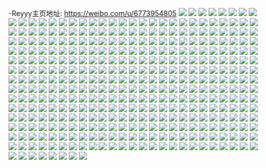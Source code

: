 -Reyyy主页地址: https://weibo.com/u/6773954805 
![](https://wx4.sinaimg.cn/mw2000/007oqP5zgy1h94kawoa1qj30u015w178.jpg) 
![](https://wx4.sinaimg.cn/mw2000/007oqP5zgy1h94katr92gj30u013wduv.jpg) 
![](https://wx4.sinaimg.cn/mw2000/007oqP5zgy1h94kavnnwvj30u015x4d7.jpg) 
![](https://wx4.sinaimg.cn/mw2000/007oqP5zgy1h94kaumpo0j30u0140do7.jpg) 
![](https://wx4.sinaimg.cn/mw2000/007oqP5zgy1h94kax9f60j30u0140gsw.jpg) 
![](https://wx4.sinaimg.cn/mw2000/007oqP5zgy1h94kaso70lj30u015bk27.jpg) 
![](https://wx4.sinaimg.cn/mw2000/007oqP5zgy1h94kaxv3v4j30u0140dop.jpg) 
![](https://wx4.sinaimg.cn/mw2000/007oqP5zgy1h94kayfihcj30u0140qd8.jpg) 
![](https://wx4.sinaimg.cn/mw2000/007oqP5zgy1h94kar5v8tj30u0140k0d.jpg) 
![](https://wx4.sinaimg.cn/mw2000/007oqP5zgy1h7grrlc9t6j30qz1c6x64.jpg) 
![](https://wx4.sinaimg.cn/mw2000/007oqP5zgy1h7grrnesmij30r31c47dh.jpg) 
![](https://wx4.sinaimg.cn/mw2000/007oqP5zgy1h7grrmq7bpj30qs1cbnn7.jpg) 
![](https://wx4.sinaimg.cn/mw2000/007oqP5zgy1h7grroeiytj30j50ybwtk.jpg) 
![](https://wx4.sinaimg.cn/mw2000/007oqP5zgy1h7grrjhr1uj30r71cc1kx.jpg) 
![](https://wx4.sinaimg.cn/mw2000/007oqP5zgy1h7grueuwj1j30r81c3wmw.jpg) 
![](https://wx4.sinaimg.cn/mw2000/007oqP5zgy1h6zgcooslcj31401hc1jp.jpg) 
![](https://wx4.sinaimg.cn/mw2000/007oqP5zly1h5q89v0pjlj30n00utnbt.jpg) 
![](https://wx4.sinaimg.cn/mw2000/007oqP5zly1h5q89sdyh5j31o0280hdv.jpg) 
![](https://wx4.sinaimg.cn/mw2000/007oqP5zly1h5g3qma55pj31sc2dshdt.jpg) 
![](https://wx4.sinaimg.cn/mw2000/007oqP5zly1h5g3qcxosrj31sc2dsx6p.jpg) 
![](https://wx4.sinaimg.cn/mw2000/007oqP5zly1h5g3qirvn1j31sc2dsx6p.jpg) 
![](https://wx4.sinaimg.cn/mw2000/007oqP5zly1h5g3q8ng0nj31sc2dsx6p.jpg) 
![](https://wx4.sinaimg.cn/mw2000/007oqP5zly1h5cl7uq4rnj32a735inpg.jpg) 
![](https://wx4.sinaimg.cn/mw2000/007oqP5zly1h5cgigouyyj31to2m07wi.jpg) 
![](https://wx4.sinaimg.cn/mw2000/007oqP5zly1h5cl7mb1vbj329u359e81.jpg) 
![](https://wx4.sinaimg.cn/mw2000/007oqP5zly1h5cl818cmyj32ai340kjn.jpg) 
![](https://wx4.sinaimg.cn/mw2000/007oqP5zly1h5cl8eqbgdj32bz340hdw.jpg) 
![](https://wx4.sinaimg.cn/mw2000/007oqP5zly1h5cl8grstbj32ae33zhdu.jpg) 
![](https://wx4.sinaimg.cn/mw2000/007oqP5zly1h5b83jmw96j321n340b29.jpg) 
![](https://wx4.sinaimg.cn/mw2000/007oqP5zly1h5b83llbdsj32c0340kjl.jpg) 
![](https://wx4.sinaimg.cn/mw2000/007oqP5zly1h5a5a4qqrzj31ox29pnpd.jpg) 
![](https://wx4.sinaimg.cn/mw2000/007oqP5zly1h5a5a2o1b9j31rt2d7e81.jpg) 
![](https://wx4.sinaimg.cn/mw2000/007oqP5zly1h5a5adwkkbj31r42c1u0x.jpg) 
![](https://wx4.sinaimg.cn/mw2000/007oqP5zly1h5a5a7qkuyj31t22dsu0x.jpg) 
![](https://wx4.sinaimg.cn/mw2000/007oqP5zly1h54gilry22j31o0280qv6.jpg) 
![](https://wx4.sinaimg.cn/mw2000/007oqP5zly1h54gj4skalj31sc2dse82.jpg) 
![](https://wx4.sinaimg.cn/mw2000/007oqP5zly1h54gizbtt5j30n011d0xf.jpg) 
![](https://wx4.sinaimg.cn/mw2000/007oqP5zly1h54gjded5yj30n01ds0zq.jpg) 
![](https://wx4.sinaimg.cn/mw2000/007oqP5zly1h54gjcpmrwj31sc2dse84.jpg) 
![](https://wx4.sinaimg.cn/mw2000/007oqP5zly1h54gio99yaj30n01dsthh.jpg) 
![](https://wx4.sinaimg.cn/mw2000/007oqP5zly1h54gig80e0j31sc2dskjl.jpg) 
![](https://wx4.sinaimg.cn/mw2000/007oqP5zly1h54gjg23lyj31sc2dshdt.jpg) 
![](https://wx4.sinaimg.cn/mw2000/007oqP5zly1h54gjemkytj31sd2dse81.jpg) 
![](https://wx4.sinaimg.cn/mw2000/007oqP5zgy1h2n35q0qqrj31ta2ds7wh.jpg) 
![](https://wx4.sinaimg.cn/mw2000/007oqP5zgy1h2n35ubyizj31o0280kjm.jpg) 
![](https://wx4.sinaimg.cn/mw2000/007oqP5zgy1h2n35r61b1j31o02807wh.jpg) 
![](https://wx4.sinaimg.cn/mw2000/007oqP5zgy1h2n35nemvrj31o0280hdt.jpg) 
![](https://wx4.sinaimg.cn/mw2000/007oqP5zgy1h2n35wewf6j32c0340b29.jpg) 
![](https://wx4.sinaimg.cn/mw2000/007oqP5zgy1h2n35x4o71j31o02801kx.jpg) 
![](https://wx4.sinaimg.cn/mw2000/007oqP5zgy1h2n35ycu9sj31o0280npf.jpg) 
![](https://wx4.sinaimg.cn/mw2000/007oqP5zgy1h2n35vdy55j31r0340u0x.jpg) 
![](https://wx4.sinaimg.cn/mw2000/007oqP5zgy1h2n3602br1j31o0280hdo.jpg) 
![](https://wx4.sinaimg.cn/mw2000/007oqP5zgy1h2kddy1c8qj32c0340u0x.jpg) 
![](https://wx4.sinaimg.cn/mw2000/007oqP5zgy1h2kdd6245aj32c035l7wi.jpg) 
![](https://wx4.sinaimg.cn/mw2000/007oqP5zgy1h2kde3jr13j32c03401ky.jpg) 
![](https://wx4.sinaimg.cn/mw2000/007oqP5zgy1h2kddg04i2j328s340qv5.jpg) 
![](https://wx4.sinaimg.cn/mw2000/007oqP5zgy1h2kddc5ek4j32c0340kjm.jpg) 
![](https://wx4.sinaimg.cn/mw2000/007oqP5zgy1h2kddk3jstj329o35lu0x.jpg) 
![](https://wx4.sinaimg.cn/mw2000/007oqP5zgy1h22ifj2v7xj32c0340hdv.jpg) 
![](https://wx4.sinaimg.cn/mw2000/007oqP5zgy1h22ifgk751j32c036xb2b.jpg) 
![](https://wx4.sinaimg.cn/mw2000/007oqP5zgy1h22ifmqmfcj32c0359x6p.jpg) 
![](https://wx4.sinaimg.cn/mw2000/007oqP5zgy1h22ifljzzcj32c035te83.jpg) 
![](https://wx4.sinaimg.cn/mw2000/007oqP5zgy1h22ifqdzuaj32c037hb2b.jpg) 
![](https://wx4.sinaimg.cn/mw2000/007oqP5zgy1h22ifo0mx3j32c0340hdu.jpg) 
![](https://wx4.sinaimg.cn/mw2000/007oqP5zgy1h1hpnepq97j32bz3407wi.jpg) 
![](https://wx4.sinaimg.cn/mw2000/007oqP5zgy1h1hpnc5wjtj32c0340x6p.jpg) 
![](https://wx4.sinaimg.cn/mw2000/007oqP5zgy1h1hpns69r4j32c0340e82.jpg) 
![](https://wx4.sinaimg.cn/mw2000/007oqP5zgy1h1hpnh5prrj32c03404qq.jpg) 
![](https://wx4.sinaimg.cn/mw2000/007oqP5zgy1h1hpnv2sjvj32c0340e82.jpg) 
![](https://wx4.sinaimg.cn/mw2000/007oqP5zgy1h1hpnj2j8oj32c0340hdt.jpg) 
![](https://wx4.sinaimg.cn/mw2000/007oqP5zgy1h1hpnl29l6j32c0340b29.jpg) 
![](https://wx4.sinaimg.cn/mw2000/007oqP5zgy1h1hpnnq6unj32c03401ky.jpg) 
![](https://wx4.sinaimg.cn/mw2000/007oqP5zgy1h1hpnppxxkj32c0340x6p.jpg) 
![](https://wx4.sinaimg.cn/mw2000/007oqP5zgy1h17c9e82hej32c0340u0x.jpg) 
![](https://wx4.sinaimg.cn/mw2000/007oqP5zgy1h17c9ab8mdj32c0340u0y.jpg) 
![](https://wx4.sinaimg.cn/mw2000/007oqP5zgy1h17c9ezfhtj32c0340qv5.jpg) 
![](https://wx4.sinaimg.cn/mw2000/007oqP5zgy1h17c97xk02j32c0340u0y.jpg) 
![](https://wx4.sinaimg.cn/mw2000/007oqP5zgy1h17cbje41cj30mz0ul480.jpg) 
![](https://wx4.sinaimg.cn/mw2000/007oqP5zgy1h17cb4yxtsj32c0340u0y.jpg) 
![](https://wx4.sinaimg.cn/mw2000/007oqP5zgy1h17c9bhd9nj32c0340b2a.jpg) 
![](https://wx4.sinaimg.cn/mw2000/007oqP5zgy1h17c98ohrqj30n00uj7f3.jpg) 
![](https://wx4.sinaimg.cn/mw2000/007oqP5zgy1h17c9cztqtj32c0340u0y.jpg) 
![](https://wx4.sinaimg.cn/mw2000/007oqP5zgy1h12ammruqnj31sc2dskjm.jpg) 
![](https://wx4.sinaimg.cn/mw2000/007oqP5zgy1h104aytr3gj33402c0b2a.jpg) 
![](https://wx4.sinaimg.cn/mw2000/007oqP5zgy1h104b29c4qj32c0340qv5.jpg) 
![](https://wx4.sinaimg.cn/mw2000/007oqP5zgy1h104aq7zxoj32c0340x6p.jpg) 
![](https://wx4.sinaimg.cn/mw2000/007oqP5zgy1h104b398c3j30u0140gsu.jpg) 
![](https://wx4.sinaimg.cn/mw2000/007oqP5zgy1h104avswq2j32c0340hdu.jpg) 
![](https://wx4.sinaimg.cn/mw2000/007oqP5zgy1h104b0md0bj33402c01ky.jpg) 
![](https://wx4.sinaimg.cn/mw2000/007oqP5zgy1h104atnsqsj32c0340kjm.jpg) 
![](https://wx4.sinaimg.cn/mw2000/007oqP5zgy1h104axhj42j32de35sqv6.jpg) 
![](https://wx4.sinaimg.cn/mw2000/007oqP5zgy1h0z8uz0xsxj31900u044v.jpg) 
![](https://wx4.sinaimg.cn/mw2000/007oqP5zgy1h0z8uyec1yj31900u0jvu.jpg) 
![](https://wx4.sinaimg.cn/mw2000/007oqP5zgy1h0jnd6u79pj31sc2ds1ky.jpg) 
![](https://wx4.sinaimg.cn/mw2000/007oqP5zgy1h0jnf77nrpj31qv1w6kjl.jpg) 
![](https://wx4.sinaimg.cn/mw2000/007oqP5zgy1h0jnfocyoij31sc2ds1kx.jpg) 
![](https://wx4.sinaimg.cn/mw2000/007oqP5zgy1h0jnebzo1pj31sc2ds7wi.jpg) 
![](https://wx4.sinaimg.cn/mw2000/007oqP5zgy1h0jnc5eazuj31sc2ds4qq.jpg) 
![](https://wx4.sinaimg.cn/mw2000/007oqP5zgy1h0jnfhc5kij31sc2dsnpd.jpg) 
![](https://wx4.sinaimg.cn/mw2000/007oqP5zgy1h09obiuffij32c0340u0y.jpg) 
![](https://wx4.sinaimg.cn/mw2000/007oqP5zgy1h09oask5qvj32c0340hdu.jpg) 
![](https://wx4.sinaimg.cn/mw2000/007oqP5zgy1h09obr83s6j32c03404qr.jpg) 
![](https://wx4.sinaimg.cn/mw2000/007oqP5zgy1h09obdw13xj32c0340x6p.jpg) 
![](https://wx4.sinaimg.cn/mw2000/007oqP5zgy1h09obb571gj32c0340x6r.jpg) 
![](https://wx4.sinaimg.cn/mw2000/007oqP5zgy1h09od2yj0kj32c0340hdu.jpg) 
![](https://wx4.sinaimg.cn/mw2000/007oqP5zgy1h09oc964xmj31o02yox6p.jpg) 
![](https://wx4.sinaimg.cn/mw2000/007oqP5zgy1h09ob2j7f6j32c035xqv6.jpg) 
![](https://wx4.sinaimg.cn/mw2000/007oqP5zgy1h09ocxkw4vj31o02yo4qq.jpg) 
![](https://wx4.sinaimg.cn/mw2000/007oqP5zgy1h06f4clh7bj32c0340u0y.jpg) 
![](https://wx4.sinaimg.cn/mw2000/007oqP5zgy1h06f4h13jnj31o0280kjl.jpg) 
![](https://wx4.sinaimg.cn/mw2000/007oqP5zgy1h06f4jj81kj31o0280kjl.jpg) 
![](https://wx4.sinaimg.cn/mw2000/007oqP5zgy1h06f4e26mtj32c0340npe.jpg) 
![](https://wx4.sinaimg.cn/mw2000/007oqP5zgy1gzsg9ooseij32c03404qs.jpg) 
![](https://wx4.sinaimg.cn/mw2000/007oqP5zgy1gzsga91mrwj323y340kjn.jpg) 
![](https://wx4.sinaimg.cn/mw2000/007oqP5zgy1gzsg7vodkwj32ae34jqv7.jpg) 
![](https://wx4.sinaimg.cn/mw2000/007oqP5zgy1gzsgbp7d3mj32c0340u0y.jpg) 
![](https://wx4.sinaimg.cn/mw2000/007oqP5zgy1gzsgc9hx72j31o0280e81.jpg) 
![](https://wx4.sinaimg.cn/mw2000/007oqP5zgy1gzsi5zhn44j32c03404qt.jpg) 
![](https://wx4.sinaimg.cn/mw2000/007oqP5zgy1gzsg73yjq0j31ns27okjl.jpg) 
![](https://wx4.sinaimg.cn/mw2000/007oqP5zgy1gzsi8goe40j32c03407wl.jpg) 
![](https://wx4.sinaimg.cn/mw2000/007oqP5zgy1gzsi2d7jgwj32c0340e83.jpg) 
![](https://wx4.sinaimg.cn/mw2000/007oqP5zgy1gz1p9rk9x2j32c0341qv6.jpg) 
![](https://wx4.sinaimg.cn/mw2000/007oqP5zgy1gz1p9m9qbsj31t12gehdt.jpg) 
![](https://wx4.sinaimg.cn/mw2000/007oqP5zgy1gz1p9te2yzj32c0340hdu.jpg) 
![](https://wx4.sinaimg.cn/mw2000/007oqP5zgy1gz1p9q0qaej32c0340u0x.jpg) 
![](https://wx4.sinaimg.cn/mw2000/007oqP5zgy1gz1p9l2s80j32c0340npe.jpg) 
![](https://wx4.sinaimg.cn/mw2000/007oqP5zgy1gz1p9zzeyrj32c0340qv6.jpg) 
![](https://wx4.sinaimg.cn/mw2000/007oqP5zgy1gz1p9ohzwfj32c0340u0y.jpg) 
![](https://wx4.sinaimg.cn/mw2000/007oqP5zgy1gz1p9wbc8yj32c0340x6q.jpg) 
![](https://wx4.sinaimg.cn/mw2000/007oqP5zgy1gz1p9xzozmj31o02807wi.jpg) 
![](https://wx4.sinaimg.cn/mw2000/007oqP5zgy1gx8p1h6fkij32c0340npe.jpg) 
![](https://wx4.sinaimg.cn/mw2000/007oqP5zgy1gx8p19rlcvj33402c0hdu.jpg) 
![](https://wx4.sinaimg.cn/mw2000/007oqP5zgy1gx8p1jvg7rj32c03407wi.jpg) 
![](https://wx4.sinaimg.cn/mw2000/007oqP5zgy1gx8p16wnzgj30n01dsq9l.jpg) 
![](https://wx4.sinaimg.cn/mw2000/007oqP5zgy1gx8p167s3xj30mz0upgt4.jpg) 
![](https://wx4.sinaimg.cn/mw2000/007oqP5zgy1gx8p1dsni1j32c0340kjm.jpg) 
![](https://wx4.sinaimg.cn/mw2000/007oqP5zgy1gx8p1sbolnj30n01dsaqz.jpg) 
![](https://wx4.sinaimg.cn/mw2000/007oqP5zgy1gx8p1nd8ijj32c03407wj.jpg) 
![](https://wx4.sinaimg.cn/mw2000/007oqP5zgy1gx8p1otkkvj30n01ds48n.jpg) 
![](https://wx4.sinaimg.cn/mw2000/007oqP5zgy1gw43lkgzdbj32c0340u0z.jpg) 
![](https://wx4.sinaimg.cn/mw2000/007oqP5zgy1gw43lb62zrj32c01txx6q.jpg) 
![](https://wx4.sinaimg.cn/mw2000/007oqP5zgy1gw43lmoolqj32c0340e84.jpg) 
![](https://wx4.sinaimg.cn/mw2000/007oqP5zgy1gw43ldm2ywj32c0340b2c.jpg) 
![](https://wx4.sinaimg.cn/mw2000/007oqP5zgy1gw43lgclw1j32c03717wk.jpg) 
![](https://wx4.sinaimg.cn/mw2000/007oqP5zgy1gw43lidrr8j32c0340kjn.jpg) 
![](https://wx4.sinaimg.cn/mw2000/007oqP5zgy1gvzt34m3efj32c0340qv5.jpg) 
![](https://wx4.sinaimg.cn/mw2000/007oqP5zgy1gvzt2vnaznj31sc2dsu0y.jpg) 
![](https://wx4.sinaimg.cn/mw2000/007oqP5zgy1gvzt2q7iejj32801o0kjm.jpg) 
![](https://wx4.sinaimg.cn/mw2000/007oqP5zgy1gvzt2z0is3j32c034x1l0.jpg) 
![](https://wx4.sinaimg.cn/mw2000/007oqP5zgy1gvzt2t960tj31li27z4qq.jpg) 
![](https://wx4.sinaimg.cn/mw2000/007oqP5zgy1gvzt32reqbj32c03517wk.jpg) 
![](https://wx4.sinaimg.cn/mw2000/007oqP5zgy1gvzt36c4qlj31o0280x6p.jpg) 
![](https://wx4.sinaimg.cn/mw2000/007oqP5zgy1gvzt2rknk7j31xm2lxb2a.jpg) 
![](https://wx4.sinaimg.cn/mw2000/007oqP5zgy1gvzt33k0i7j30n01dsdp2.jpg) 
![](https://wx4.sinaimg.cn/mw2000/007oqP5zgy1gvxfjznur1j32c0340hdu.jpg) 
![](https://wx4.sinaimg.cn/mw2000/007oqP5zgy1gvxfjwoyqcj32c0340kjm.jpg) 
![](https://wx4.sinaimg.cn/mw2000/007oqP5zgy1gvxfk4u4z1j30n00ulafr.jpg) 
![](https://wx4.sinaimg.cn/mw2000/007oqP5zgy1gvxfjoaxoqj30u0140dlj.jpg) 
![](https://wx4.sinaimg.cn/mw2000/007oqP5zgy1gvxfjube54j30j00hcn0l.jpg) 
![](https://wx4.sinaimg.cn/mw2000/007oqP5zgy1gvxfjtx23uj30n01dsndn.jpg) 
![](https://wx4.sinaimg.cn/mw2000/007oqP5zgy1gvxfk3yse0j32c02xt4qr.jpg) 
![](https://wx4.sinaimg.cn/mw2000/007oqP5zgy1gvxfk5mwbyj30n00ur11e.jpg) 
![](https://wx4.sinaimg.cn/mw2000/007oqP5zgy1gvxfjq4sh0j33402c04qq.jpg) 
![](https://wx4.sinaimg.cn/mw2000/007oqP5zgy1gvsjqtjfzaj322o340qv5.jpg) 
![](https://wx4.sinaimg.cn/mw2000/007oqP5zgy1gvsjqqayhfj322o340e81.jpg) 
![](https://wx4.sinaimg.cn/mw2000/007oqP5zgy1gvsjqxqm65j334022px6p.jpg) 
![](https://wx4.sinaimg.cn/mw2000/007oqP5zgy1gvsjr02h0fj322n340hdt.jpg) 
![](https://wx4.sinaimg.cn/mw2000/007oqP5zgy1gvsjr5h3afj322n340qv5.jpg) 
![](https://wx4.sinaimg.cn/mw2000/007oqP5zgy1gvsjqvxyclj322o340npd.jpg) 
![](https://wx4.sinaimg.cn/mw2000/007oqP5zgy1gvsjr0zkdbj322n340b29.jpg) 
![](https://wx4.sinaimg.cn/mw2000/007oqP5zgy1gvsjqusmaxj322o340b29.jpg) 
![](https://wx4.sinaimg.cn/mw2000/007oqP5zgy1gvsjrbod17j322n340kjl.jpg) 
![](https://wx4.sinaimg.cn/mw2000/007oqP5zgy1gvsjr7mmgcj322n340x6p.jpg) 
![](https://wx4.sinaimg.cn/mw2000/007oqP5zgy1gvsjrdby3uj334022nkjl.jpg) 
![](https://wx4.sinaimg.cn/mw2000/007oqP5zgy1gvsjrg0vd4j322n340npd.jpg) 
![](https://wx4.sinaimg.cn/mw2000/007oqP5zgy1gvsjriujodj322n340x6p.jpg) 
![](https://wx4.sinaimg.cn/mw2000/007oqP5zgy1gvsjrl869wj322n340hdt.jpg) 
![](https://wx4.sinaimg.cn/mw2000/007oqP5zgy1gvilpnluofj61sc2ds1ky02.jpg) 
![](https://wx4.sinaimg.cn/mw2000/007oqP5zgy1gvilqsrm0nj60n01ds7aj02.jpg) 
![](https://wx4.sinaimg.cn/mw2000/007oqP5zgy1gvilozp202j61o0280npd02.jpg) 
![](https://wx4.sinaimg.cn/mw2000/007oqP5zgy1gvilpdp66ij61sc2dsnpd02.jpg) 
![](https://wx4.sinaimg.cn/mw2000/007oqP5zgy1gvilqzmyl9j60mg16ygtp02.jpg) 
![](https://wx4.sinaimg.cn/mw2000/007oqP5zgy1gvilpv7xxvj61sc2dshdt02.jpg) 
![](https://wx4.sinaimg.cn/mw2000/007oqP5zgy1gvilq6kon8j61sc2dsx6p02.jpg) 
![](https://wx4.sinaimg.cn/mw2000/007oqP5zgy1gvilqqy3drj61sc2dsqv502.jpg) 
![](https://wx4.sinaimg.cn/mw2000/007oqP5zgy1gvilqcw4t2j61sc2ds7wi02.jpg) 
![](https://wx4.sinaimg.cn/mw2000/007oqP5zgy1gvai7kv1duj626t3024qr02.jpg) 
![](https://wx4.sinaimg.cn/mw2000/007oqP5zgy1gvai7013b7j62c0340kjn02.jpg) 
![](https://wx4.sinaimg.cn/mw2000/007oqP5zgy1gvai6v6cl9j62c03407wk02.jpg) 
![](https://wx4.sinaimg.cn/mw2000/007oqP5zgy1gvai7fd9ezj62c03401kz02.jpg) 
![](https://wx4.sinaimg.cn/mw2000/007oqP5zgy1gvai79qm75j62c035pkjn02.jpg) 
![](https://wx4.sinaimg.cn/mw2000/007oqP5zgy1gvai74jxs8j62bz340qv602.jpg) 
![](https://wx4.sinaimg.cn/mw2000/007oqP5zgy1gus306i97dj61o02804qq02.jpg) 
![](https://wx4.sinaimg.cn/mw2000/007oqP5zgy1gus309jpjfj635s2dc4qq02.jpg) 
![](https://wx4.sinaimg.cn/mw2000/007oqP5zgy1gus31cf87gj62c0340x6q02.jpg) 
![](https://wx4.sinaimg.cn/mw2000/007oqP5zgy1gus30arlqkj60u00u0aip02.jpg) 
![](https://wx4.sinaimg.cn/mw2000/007oqP5zgy1gus30qgdtdj62c03401l002.jpg) 
![](https://wx4.sinaimg.cn/mw2000/007oqP5zgy1gus30a47spj61400u044x02.jpg) 
![](https://wx4.sinaimg.cn/mw2000/007oqP5zgy1gus30vhtiwj62c036h7wj02.jpg) 
![](https://wx4.sinaimg.cn/mw2000/007oqP5zgy1gus301a4cqj62c02ut7wh02.jpg) 
![](https://wx4.sinaimg.cn/mw2000/007oqP5zgy1gus318koxej62c0340qv802.jpg) 
![](https://wx4.sinaimg.cn/mw2000/007oqP5zly1guferfilg3j62ai341b2a02.jpg) 
![](https://wx4.sinaimg.cn/mw2000/007oqP5zly1guferujmm0j628s3401ky02.jpg) 
![](https://wx4.sinaimg.cn/mw2000/007oqP5zly1gufetjoahvj62c0340u0y02.jpg) 
![](https://wx4.sinaimg.cn/mw2000/007oqP5zly1gufeu0ug3uj32c0340hdv.jpg) 
![](https://wx4.sinaimg.cn/mw2000/007oqP5zly1gufescog37j62b3340npf02.jpg) 
![](https://wx4.sinaimg.cn/mw2000/007oqP5zly1gufesia2dtj32b6340e82.jpg) 
![](https://wx4.sinaimg.cn/mw2000/007oqP5zly1gufes3vy57j32ag3404qr.jpg) 
![](https://wx4.sinaimg.cn/mw2000/007oqP5zly1gufet2peooj62c0340u0y02.jpg) 
![](https://wx4.sinaimg.cn/mw2000/007oqP5zly1guferorce1j62c033y1kz02.jpg) 
![](https://wx4.sinaimg.cn/mw2000/007oqP5zly1gu3jh4kcp1j63402c0hdu02.jpg) 
![](https://wx4.sinaimg.cn/mw2000/007oqP5zly1gu3jgx1m08j62c03407wj02.jpg) 
![](https://wx4.sinaimg.cn/mw2000/007oqP5zly1gu3jgmyzukj622m3404qr02.jpg) 
![](https://wx4.sinaimg.cn/mw2000/007oqP5zly1gu3jh0gdvwj62c03404qr02.jpg) 
![](https://wx4.sinaimg.cn/mw2000/007oqP5zly1gu3jgt0duej61o01o0u0x02.jpg) 
![](https://wx4.sinaimg.cn/mw2000/007oqP5zly1gu3jgkz3qxj62c0340npe02.jpg) 
![](https://wx4.sinaimg.cn/mw2000/007oqP5zly1gu3jhbx1b4j62c0340b2b02.jpg) 
![](https://wx4.sinaimg.cn/mw2000/007oqP5zly1gu3jh7jgnij63402c0qv602.jpg) 
![](https://wx4.sinaimg.cn/mw2000/007oqP5zly1gu3jgrhw69j62c0340kjo02.jpg) 
![](https://wx4.sinaimg.cn/mw2000/007oqP5zly1gtsudxzhkmj61901o07wh02.jpg) 
![](https://wx4.sinaimg.cn/mw2000/007oqP5zly1gtswposctdj6340340npj02.jpg) 
![](https://wx4.sinaimg.cn/mw2000/007oqP5zly1gtsudz2n6bj61o0280x6p02.jpg) 
![](https://wx4.sinaimg.cn/mw2000/007oqP5zly1gtsudwuxz4j61o0280kjl02.jpg) 
![](https://wx4.sinaimg.cn/mw2000/007oqP5zly1gtswpprcipj610f0p87ia02.jpg) 
![](https://wx4.sinaimg.cn/mw2000/007oqP5zly1gtswpfd9k3j62c0355npf02.jpg) 
![](https://wx4.sinaimg.cn/mw2000/007oqP5zly1gtouponaixj62c0340e8302.jpg) 
![](https://wx4.sinaimg.cn/mw2000/007oqP5zly1gtouq329akj62c0340u0z02.jpg) 
![](https://wx4.sinaimg.cn/mw2000/007oqP5zly1gtoup4k9olj62c0340b2b02.jpg) 
![](https://wx4.sinaimg.cn/mw2000/007oqP5zly1gtoupf961cj62c03527wk02.jpg) 
![](https://wx4.sinaimg.cn/mw2000/007oqP5zly1gtoupsvs6oj61qo2cm4qq02.jpg) 
![](https://wx4.sinaimg.cn/mw2000/007oqP5zly1gtouoy5rwej32c03401l0.jpg) 
![](https://wx4.sinaimg.cn/mw2000/007oqP5zly1gtl2n2pgixj61hn2087wh02.jpg) 
![](https://wx4.sinaimg.cn/mw2000/007oqP5zly1gtl2n5qq3fj61o0280kjl02.jpg) 
![](https://wx4.sinaimg.cn/mw2000/007oqP5zly1gtl2n81zxoj61o0280x6p02.jpg) 
![](https://wx4.sinaimg.cn/mw2000/007oqP5zly1gtl2nbxw2kj61o0280npd02.jpg) 
![](https://wx4.sinaimg.cn/mw2000/007oqP5zly1gtl2n0yymhj61o0280b2a02.jpg) 
![](https://wx4.sinaimg.cn/mw2000/007oqP5zly1gtl2nf8zubj6340340e8302.jpg) 
![](https://wx4.sinaimg.cn/mw2000/007oqP5zly1gtfk1i2zi8j60n01dsadn02.jpg) 
![](https://wx4.sinaimg.cn/mw2000/007oqP5zly1gtfk1bwnu5j60u0140dmi02.jpg) 
![](https://wx4.sinaimg.cn/mw2000/007oqP5zly1gtfk1jg8t4j60n00tbadp02.jpg) 
![](https://wx4.sinaimg.cn/mw2000/007oqP5zgy1gsc8ougcpdj30mz14546k.jpg) 
![](https://wx4.sinaimg.cn/mw2000/007oqP5zgy1gs6hqki7tuj312h0u0nai.jpg) 
![](https://wx4.sinaimg.cn/mw2000/007oqP5zgy1gs6hqln6ctj30u0140dpu.jpg) 
![](https://wx4.sinaimg.cn/mw2000/007oqP5zgy1gs6hqppkevj30u0140ds8.jpg) 
![](https://wx4.sinaimg.cn/mw2000/007oqP5zgy1gs6hql14grj30u0140wqc.jpg) 
![](https://wx4.sinaimg.cn/mw2000/007oqP5zgy1gs6hqnpfcqj30n01dskjl.jpg) 
![](https://wx4.sinaimg.cn/mw2000/007oqP5zgy1gs6hqoc690j30u01407ge.jpg) 
![](https://wx4.sinaimg.cn/mw2000/007oqP5zgy1gs6hqp8r35j30u0140wn6.jpg) 
![](https://wx4.sinaimg.cn/mw2000/007oqP5zgy1gs6hqorvk1j30n01dsaff.jpg) 
![](https://wx4.sinaimg.cn/mw2000/007oqP5zgy1gs6hqm49qtj30u0140n5c.jpg) 
![](https://wx4.sinaimg.cn/mw2000/007oqP5zgy1grvbuodr8kj31400u0n5c.jpg) 
![](https://wx4.sinaimg.cn/mw2000/007oqP5zgy1grvbuk14cmj30u0140dky.jpg) 
![](https://wx4.sinaimg.cn/mw2000/007oqP5zgy1grvbuj2cgmj30u014047w.jpg) 
![](https://wx4.sinaimg.cn/mw2000/007oqP5zgy1grvbupsx9hj60u0140k0h02.jpg) 
![](https://wx4.sinaimg.cn/mw2000/007oqP5zgy1grvbuxdlf7j30u0140wkx.jpg) 
![](https://wx4.sinaimg.cn/mw2000/007oqP5zgy1grvbuvp9xuj30u01hc175.jpg) 
![](https://wx4.sinaimg.cn/mw2000/007oqP5zgy1grvbxa8yh1j30u0140akv.jpg) 
![](https://wx4.sinaimg.cn/mw2000/007oqP5zgy1grvbumc3rtj30u0140akx.jpg) 
![](https://wx4.sinaimg.cn/mw2000/007oqP5zgy1grvbx7zblaj30u0140k27.jpg) 
![](https://wx4.sinaimg.cn/mw2000/007oqP5zly1gqyjscybh4j30mz0unwlu.jpg) 
![](https://wx4.sinaimg.cn/mw2000/007oqP5zly1gqyjsacrufj30u0140k4c.jpg) 
![](https://wx4.sinaimg.cn/mw2000/007oqP5zly1gqyjs45pkzj30n00uqqdi.jpg) 
![](https://wx4.sinaimg.cn/mw2000/007oqP5zly1gqyjs6s41gj30u014018c.jpg) 
![](https://wx4.sinaimg.cn/mw2000/007oqP5zly1gqyjsc9lsdj30u01407h7.jpg) 
![](https://wx4.sinaimg.cn/mw2000/007oqP5zly1gqyjs551guj30u0140n97.jpg) 
![](https://wx4.sinaimg.cn/mw2000/007oqP5zly1gqyjs95tdnj30u012lh1f.jpg) 
![](https://wx4.sinaimg.cn/mw2000/007oqP5zly1gqyjsb99qcj30u0140wtn.jpg) 
![](https://wx4.sinaimg.cn/mw2000/007oqP5zly1gqyjs5mvehj30u0140nau.jpg) 
![](https://wx4.sinaimg.cn/mw2000/007oqP5zgy1gqvwr0iv95j30mz14vb29.jpg) 
![](https://wx4.sinaimg.cn/mw2000/007oqP5zgy1gqnijckaefj30u014e48r.jpg) 
![](https://wx4.sinaimg.cn/mw2000/007oqP5zgy1gqnijdt4ufj30u0140wja.jpg) 
![](https://wx4.sinaimg.cn/mw2000/007oqP5zgy1gqnijl8vzoj30u0140nce.jpg) 
![](https://wx4.sinaimg.cn/mw2000/007oqP5zgy1gqnijept9jj30u0140n0p.jpg) 
![](https://wx4.sinaimg.cn/mw2000/007oqP5zgy1gqnijnm3hbj30u01404ak.jpg) 
![](https://wx4.sinaimg.cn/mw2000/007oqP5zgy1gqnijb21j9j30u0140dmz.jpg) 
![](https://wx4.sinaimg.cn/mw2000/007oqP5zgy1gqnijinpiqj30u0140gya.jpg) 
![](https://wx4.sinaimg.cn/mw2000/007oqP5zgy1gqnijftrmkj317m0u010r.jpg) 
![](https://wx4.sinaimg.cn/mw2000/007oqP5zgy1gqnijqa75vj30u0140gyk.jpg) 
![](https://wx4.sinaimg.cn/mw2000/007oqP5zgy1gq8sptwkbej30t60sn7db.jpg) 
![](https://wx4.sinaimg.cn/mw2000/007oqP5zgy1gq4bmu3s4vj30u0140156.jpg) 
![](https://wx4.sinaimg.cn/mw2000/007oqP5zgy1gq4bmswc3jj30u011k14d.jpg) 
![](https://wx4.sinaimg.cn/mw2000/007oqP5zgy1gq4bmuyca3j30u0140gxr.jpg) 
![](https://wx4.sinaimg.cn/mw2000/007oqP5zgy1gq4bmvwevfj30u0140ao3.jpg) 
![](https://wx4.sinaimg.cn/mw2000/007oqP5zgy1gpmgdegazbj30n010kn5f.jpg) 
![](https://wx4.sinaimg.cn/mw2000/007oqP5zgy1gpmge5ix4aj30u01407fs.jpg) 
![](https://wx4.sinaimg.cn/mw2000/007oqP5zgy1gpjld50ckwj30u0140k0r.jpg) 
![](https://wx4.sinaimg.cn/mw2000/007oqP5zgy1gpfuucn72tj30xs0u0k4i.jpg) 
![](https://wx4.sinaimg.cn/mw2000/007oqP5zgy1gpfuu2zo9uj31400u0qhn.jpg) 
![](https://wx4.sinaimg.cn/mw2000/007oqP5zgy1gpfuue3gh8j30tv0t6qah.jpg) 
![](https://wx4.sinaimg.cn/mw2000/007oqP5zgy1gpfuu8oifmj30u0140jyp.jpg) 
![](https://wx4.sinaimg.cn/mw2000/007oqP5zgy1gpfutyoniej30u0140wnx.jpg) 
![](https://wx4.sinaimg.cn/mw2000/007oqP5zgy1gpfuu4siv1j30u0140aqz.jpg) 
![](https://wx4.sinaimg.cn/mw2000/007oqP5zgy1gpfuu7a7h1j30u0140wql.jpg) 
![](https://wx4.sinaimg.cn/mw2000/007oqP5zgy1gpfuuaafz1j30u00u0gsv.jpg) 
![](https://wx4.sinaimg.cn/mw2000/007oqP5zgy1gpfuugi5m0j30u01407gz.jpg) 
![](https://wx4.sinaimg.cn/mw2000/007oqP5zgy1gp98rd3pzuj30u00u07gt.jpg) 
![](https://wx4.sinaimg.cn/mw2000/007oqP5zgy1gp98r7hsvbj30u0140k3q.jpg) 
![](https://wx4.sinaimg.cn/mw2000/007oqP5zgy1gp98r8wa6vj30u014hwuy.jpg) 
![](https://wx4.sinaimg.cn/mw2000/007oqP5zgy1gp98rc9uzsj30u014lgzy.jpg) 
![](https://wx4.sinaimg.cn/mw2000/007oqP5zgy1gp98ra1xdgj30u0140tk8.jpg) 
![](https://wx4.sinaimg.cn/mw2000/007oqP5zgy1gp98r9ik4tj30u014017e.jpg) 
![](https://wx4.sinaimg.cn/mw2000/007oqP5zgy1gp98r5wkn8j30u00u07fx.jpg) 
![](https://wx4.sinaimg.cn/mw2000/007oqP5zgy1gp98r4muzmj31c20u0qn9.jpg) 
![](https://wx4.sinaimg.cn/mw2000/007oqP5zgy1gp98rbdgimj30u0140qj4.jpg) 
![](https://wx4.sinaimg.cn/mw2000/007oqP5zly1godzkg6y8tj30lf0g4n0x.jpg) 
![](https://wx4.sinaimg.cn/mw2000/007oqP5zly1go3n2ztjbaj30u0140h07.jpg) 
![](https://wx4.sinaimg.cn/mw2000/007oqP5zly1go05cdqtkkj30u0140122.jpg) 
![](https://wx4.sinaimg.cn/mw2000/007oqP5zly1go05ccudofj30u01407i5.jpg) 
![](https://wx4.sinaimg.cn/mw2000/007oqP5zly1go05cajpx0j30u014jtr1.jpg) 
![](https://wx4.sinaimg.cn/mw2000/007oqP5zly1go05cbtxwqj30u00t1k2c.jpg) 
![](https://wx4.sinaimg.cn/mw2000/007oqP5zly1go05cb1ab4j30u0140k6q.jpg) 
![](https://wx4.sinaimg.cn/mw2000/007oqP5zly1go05cffeycj30u0140k6g.jpg) 
![](https://wx4.sinaimg.cn/mw2000/007oqP5zly1go05cdb8h1j30u0140k2s.jpg) 
![](https://wx4.sinaimg.cn/mw2000/007oqP5zly1go05cehbq8j30u0140anl.jpg) 
![](https://wx4.sinaimg.cn/mw2000/007oqP5zly1go05ccbzmbj30u015idpp.jpg) 
![](https://wx4.sinaimg.cn/mw2000/007oqP5zly1gnugbx4s6qj30u01404e4.jpg) 
![](https://wx4.sinaimg.cn/mw2000/007oqP5zly1gnugbwfpdqj30u01404cu.jpg) 
![](https://wx4.sinaimg.cn/mw2000/007oqP5zly1gnugbxvub8j30u014019g.jpg) 
![](https://wx4.sinaimg.cn/mw2000/007oqP5zly1gntct2sadnj31400u0qjg.jpg) 
![](https://wx4.sinaimg.cn/mw2000/007oqP5zly1gntct3bnojj30u0140dwf.jpg) 
![](https://wx4.sinaimg.cn/mw2000/007oqP5zly1gntct1zs8ij31400u0wvn.jpg) 
![](https://wx4.sinaimg.cn/mw2000/007oqP5zly1gnqzvn9t5nj30u0140thh.jpg) 
![](https://wx4.sinaimg.cn/mw2000/007oqP5zly1gnqzwb9mkoj30u0140wmd.jpg) 
![](https://wx4.sinaimg.cn/mw2000/007oqP5zly1gnqzvpwgx3j30u0140jxj.jpg) 
![](https://wx4.sinaimg.cn/mw2000/007oqP5zly1gnqzvoz7mzj30u01407ex.jpg) 
![](https://wx4.sinaimg.cn/mw2000/007oqP5zly1gnqzvrqgg1j30u0140wu4.jpg) 
![](https://wx4.sinaimg.cn/mw2000/007oqP5zly1gnqzvo6f3sj30u014048y.jpg) 
![](https://wx4.sinaimg.cn/mw2000/007oqP5zly1gnomr9yfpdj30u0140ti8.jpg) 
![](https://wx4.sinaimg.cn/mw2000/007oqP5zly1gnomr8ekuej30u014046j.jpg) 
![](https://wx4.sinaimg.cn/mw2000/007oqP5zly1gnomragklpj30u0140126.jpg) 
![](https://wx4.sinaimg.cn/mw2000/007oqP5zly1gnomr96ai6j30u017pn7z.jpg) 
![](https://wx4.sinaimg.cn/mw2000/007oqP5zly1gnnk12yodkj30u00u0ds1.jpg) 
![](https://wx4.sinaimg.cn/mw2000/007oqP5zly1gnnk144vv7j30u0140k3g.jpg) 
![](https://wx4.sinaimg.cn/mw2000/007oqP5zly1gnnk17ahwqj31400u0dp6.jpg) 
![](https://wx4.sinaimg.cn/mw2000/007oqP5zly1gnnk15rcywj31400u07dy.jpg) 
![](https://wx4.sinaimg.cn/mw2000/007oqP5zly1gnnk1egqzbj30u014hgwv.jpg) 
![](https://wx4.sinaimg.cn/mw2000/007oqP5zly1gnnk14snr1j30u00u0thl.jpg) 
![](https://wx4.sinaimg.cn/mw2000/007oqP5zly1gnnk1bdw4ij30u0141h19.jpg) 
![](https://wx4.sinaimg.cn/mw2000/007oqP5zly1gnnk18ba7fj30u00u0119.jpg) 
![](https://wx4.sinaimg.cn/mw2000/007oqP5zly1gnnk1c39ssj30u013015l.jpg) 
![](https://wx4.sinaimg.cn/mw2000/007oqP5zly1gn1dz253khj30u01407ci.jpg) 
![](https://wx4.sinaimg.cn/mw2000/007oqP5zly1gmiy0lc2udj30u0140aiu.jpg) 
![](https://wx4.sinaimg.cn/mw2000/007oqP5zly1gmiy0jhzucj30u0140n3y.jpg) 
![](https://wx4.sinaimg.cn/mw2000/007oqP5zly1gmiy0i6bncj30u0140wpt.jpg) 
![](https://wx4.sinaimg.cn/mw2000/007oqP5zly1gmiy0gxc7mj30u013zjyv.jpg) 
![](https://wx4.sinaimg.cn/mw2000/007oqP5zly1gmiy0hn4u0j30u0140150.jpg) 
![](https://wx4.sinaimg.cn/mw2000/007oqP5zly1gmiy0er27vj30u013z48q.jpg) 
![](https://wx4.sinaimg.cn/mw2000/007oqP5zly1gmiy2c13ukj30u0140woz.jpg) 
![](https://wx4.sinaimg.cn/mw2000/007oqP5zly1gmiy0f6ngzj30u0140gu3.jpg) 
![](https://wx4.sinaimg.cn/mw2000/007oqP5zly1gmiy0ivjwhj30u014013l.jpg) 
![](https://wx4.sinaimg.cn/mw2000/007oqP5zly1gkubas8118j30u018xq5t.jpg) 
![](https://wx4.sinaimg.cn/mw2000/007oqP5zly1gkubara6y7j323y35shdt.jpg) 
![](https://wx4.sinaimg.cn/mw2000/007oqP5zly1gjre112xylj30qo0zkqgd.jpg) 
![](https://wx4.sinaimg.cn/mw2000/007oqP5zly1gjre0woo7bj30qo0zk7gt.jpg) 
![](https://wx4.sinaimg.cn/mw2000/007oqP5zly1gjre0yli0rj30qo0zk7gc.jpg) 
![](https://wx4.sinaimg.cn/mw2000/007oqP5zly1gjqvlbdzgpj31w02iotxc.jpg) 
![](https://wx4.sinaimg.cn/mw2000/007oqP5zly1gjqvl6fwbxj31w02ioqv5.jpg) 
![](https://wx4.sinaimg.cn/mw2000/007oqP5zly1gjqvld25w5j32io1w0b2a.jpg) 
![](https://wx4.sinaimg.cn/mw2000/007oqP5zly1gj770vjnivj329e30m7wj.jpg) 
![](https://wx4.sinaimg.cn/mw2000/007oqP5zly1gj7712hilij31kw16o1kz.jpg) 
![](https://wx4.sinaimg.cn/mw2000/007oqP5zly1gj77182i09j316o1kwe83.jpg) 
![](https://wx4.sinaimg.cn/mw2000/007oqP5zly1gj771c68l1j31400u0x6p.jpg) 
![](https://wx4.sinaimg.cn/mw2000/007oqP5zly1giymtmasqej30qo0zkk08.jpg) 
![](https://wx4.sinaimg.cn/mw2000/007oqP5zly1giuvntsgzpj30u0140k1r.jpg) 
![](https://wx4.sinaimg.cn/mw2000/007oqP5zly1giuvnvtwd1j30u00u0q8b.jpg) 
![](https://wx4.sinaimg.cn/mw2000/007oqP5zly1giuvnyne44j30qo0zk146.jpg) 
